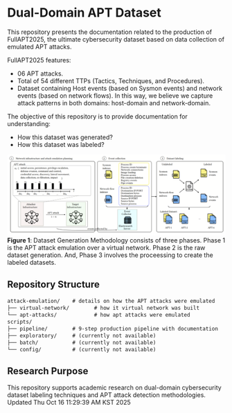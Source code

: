 # Dual-Domain APT Dataset

This repository presents the documentation related to the production of FullAPT2025, the ultimate cybersecurity dataset based on data collection of emulated APT attacks.

FullAPT2025 features:
- 06 APT attacks.
- Total of 54 different TTPs (Tactics, Techniques, and Procedures).
- Dataset containing Host events (based on Sysmon events) and network events (based on network flows). In this way, we believe we capture attack patterns in both domains: host-domain and network-domain.

The objective of this repository is to provide documentation for understanding:

- How this dataset was generated?
- How this dataset was labeled?

<!-- A comprehensive 9-step pipeline for labeling cybersecurity datasets combining Sysmon (host-level) and NetFlow (network-level) events for Advanced Persistent Threat (APT) attack analysis. -->

![Figure 1. Dataset Generation Methodology](images/methodology_png.png)
**Figure 1**: Dataset Generation Methodology consists of three phases. Phase 1 is the APT attack emulation over a virtual network. Phase 2 is the raw dataset generation. And, Phase 3 involves the proceessing to create the labeled datasets.



## Repository Structure

```
attack-emulation/    # details on how the APT attacks were emulated
├── virtual-network/        # how it virtual network was built
└── apt-attacks/            # how apt attacks were emulated
scripts/
├── pipeline/        # 9-step production pipeline with documentation
├── exploratory/     # (currently not available)
├── batch/           # (currently not available)
└── config/          # (currently not available)
```

<!-- ## Pipeline Steps

1. Elasticsearch data extraction
2. Sysmon CSV creation
3. NetFlow CSV creation  
4. Temporal causation correlation
5. Comprehensive correlation analysis
6. Seed event extraction (human-in-the-loop)
7. Attack lifecycle tracing
8. Labeled Sysmon dataset creation
9. Labeled NetFlow dataset creation

## Documentation

Complete documentation available in `scripts/pipeline/PIPELINE_OVERVIEW.md` -->

## Research Purpose

This repository supports academic research on dual-domain cybersecurity dataset labeling techniques and APT attack detection methodologies.
Updated Thu Oct 16 11:29:39 AM KST 2025
